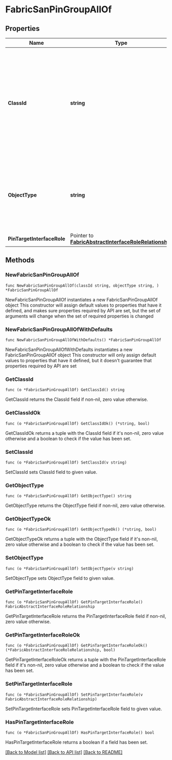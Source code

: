 # FabricSanPinGroupAllOf

## Properties

Name | Type | Description | Notes
------------ | ------------- | ------------- | -------------
**ClassId** | **string** | The fully-qualified name of the instantiated, concrete type. This property is used as a discriminator to identify the type of the payload when marshaling and unmarshaling data. | [default to "fabric.SanPinGroup"]
**ObjectType** | **string** | The fully-qualified name of the instantiated, concrete type. The value should be the same as the &#39;ClassId&#39; property. | [default to "fabric.SanPinGroup"]
**PinTargetInterfaceRole** | Pointer to [**FabricAbstractInterfaceRoleRelationship**](FabricAbstractInterfaceRoleRelationship.md) |  | [optional] 

## Methods

### NewFabricSanPinGroupAllOf

`func NewFabricSanPinGroupAllOf(classId string, objectType string, ) *FabricSanPinGroupAllOf`

NewFabricSanPinGroupAllOf instantiates a new FabricSanPinGroupAllOf object
This constructor will assign default values to properties that have it defined,
and makes sure properties required by API are set, but the set of arguments
will change when the set of required properties is changed

### NewFabricSanPinGroupAllOfWithDefaults

`func NewFabricSanPinGroupAllOfWithDefaults() *FabricSanPinGroupAllOf`

NewFabricSanPinGroupAllOfWithDefaults instantiates a new FabricSanPinGroupAllOf object
This constructor will only assign default values to properties that have it defined,
but it doesn't guarantee that properties required by API are set

### GetClassId

`func (o *FabricSanPinGroupAllOf) GetClassId() string`

GetClassId returns the ClassId field if non-nil, zero value otherwise.

### GetClassIdOk

`func (o *FabricSanPinGroupAllOf) GetClassIdOk() (*string, bool)`

GetClassIdOk returns a tuple with the ClassId field if it's non-nil, zero value otherwise
and a boolean to check if the value has been set.

### SetClassId

`func (o *FabricSanPinGroupAllOf) SetClassId(v string)`

SetClassId sets ClassId field to given value.


### GetObjectType

`func (o *FabricSanPinGroupAllOf) GetObjectType() string`

GetObjectType returns the ObjectType field if non-nil, zero value otherwise.

### GetObjectTypeOk

`func (o *FabricSanPinGroupAllOf) GetObjectTypeOk() (*string, bool)`

GetObjectTypeOk returns a tuple with the ObjectType field if it's non-nil, zero value otherwise
and a boolean to check if the value has been set.

### SetObjectType

`func (o *FabricSanPinGroupAllOf) SetObjectType(v string)`

SetObjectType sets ObjectType field to given value.


### GetPinTargetInterfaceRole

`func (o *FabricSanPinGroupAllOf) GetPinTargetInterfaceRole() FabricAbstractInterfaceRoleRelationship`

GetPinTargetInterfaceRole returns the PinTargetInterfaceRole field if non-nil, zero value otherwise.

### GetPinTargetInterfaceRoleOk

`func (o *FabricSanPinGroupAllOf) GetPinTargetInterfaceRoleOk() (*FabricAbstractInterfaceRoleRelationship, bool)`

GetPinTargetInterfaceRoleOk returns a tuple with the PinTargetInterfaceRole field if it's non-nil, zero value otherwise
and a boolean to check if the value has been set.

### SetPinTargetInterfaceRole

`func (o *FabricSanPinGroupAllOf) SetPinTargetInterfaceRole(v FabricAbstractInterfaceRoleRelationship)`

SetPinTargetInterfaceRole sets PinTargetInterfaceRole field to given value.

### HasPinTargetInterfaceRole

`func (o *FabricSanPinGroupAllOf) HasPinTargetInterfaceRole() bool`

HasPinTargetInterfaceRole returns a boolean if a field has been set.


[[Back to Model list]](../README.md#documentation-for-models) [[Back to API list]](../README.md#documentation-for-api-endpoints) [[Back to README]](../README.md)


